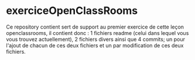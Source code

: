 # exerciceOpenClassRooms

Ce repository contient sert de support au premier exercice de cette leçon openclassrooms, il contient donc : 1 fichiers readme (celui dans lequel vous vous trouvez actuellement), 2 fichiers divers ainsi que 4 commits; un pour l'ajout de chacun de ces deux fichiers et un par modification de ces deux fichiers.
